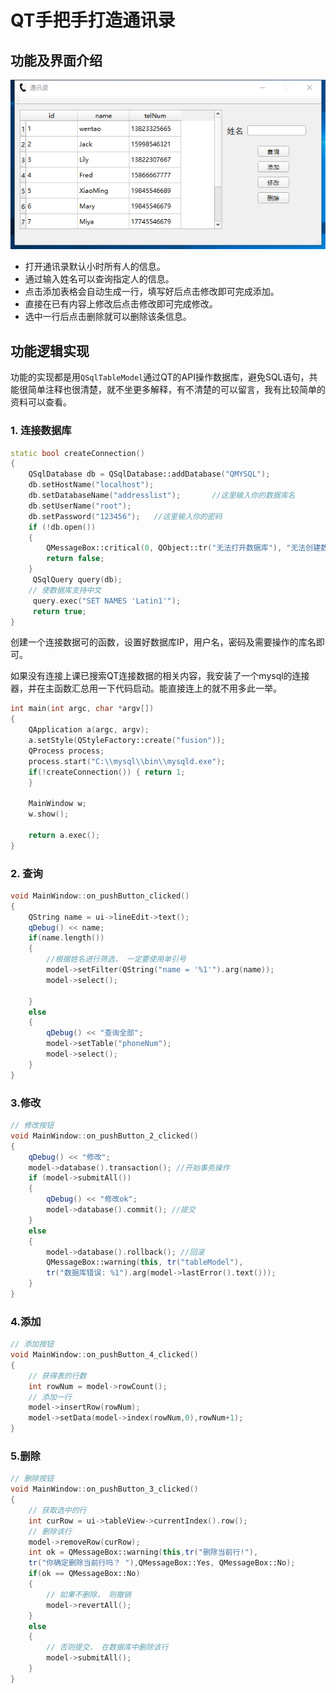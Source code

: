 # QT手把手打造通讯录

## 功能及界面介绍

![](..\configImages\addrList\1591184617(1).png)

- 打开通讯录默认小时所有人的信息。
- 通过输入姓名可以查询指定人的信息。
- 点击添加表格会自动生成一行，填写好后点击修改即可完成添加。
- 直接在已有内容上修改后点击修改即可完成修改。
- 选中一行后点击删除就可以删除该条信息。

## 功能逻辑实现

功能的实现都是用`QSqlTableModel`通过QT的API操作数据库，避免SQL语句，共能很简单注释也很清楚，就不坐更多解释，有不清楚的可以留言，我有比较简单的资料可以查看。

### 1. 连接数据库

```C++
static bool createConnection()
{
    QSqlDatabase db = QSqlDatabase::addDatabase("QMYSQL");
    db.setHostName("localhost");
    db.setDatabaseName("addresslist");       //这里输入你的数据库名
    db.setUserName("root");
    db.setPassword("123456");   //这里输入你的密码
    if (!db.open())
    {
        QMessageBox::critical(0, QObject::tr("无法打开数据库"), "无法创建数据库连接！ ", QMessageBox::Cancel);
        return false;
    }
     QSqlQuery query(db);
    // 使数据库支持中文
     query.exec("SET NAMES 'Latin1'");
     return true;
}
```

创建一个连接数据可的函数，设置好数据库IP，用户名，密码及需要操作的库名即可。

如果没有连接上课已搜索QT连接数据的相关内容，我安装了一个mysql的连接器，并在主函数汇总用一下代码启动。能直接连上的就不用多此一举。

```c++
int main(int argc, char *argv[])
{
    QApplication a(argc, argv);
    a.setStyle(QStyleFactory::create("fusion"));
    QProcess process;
    process.start("C:\\mysql\\bin\\mysqld.exe");
    if(!createConnection()) { return 1;
    }

    MainWindow w;
    w.show();

    return a.exec();
}
```

### 2. 查询

```C++
void MainWindow::on_pushButton_clicked()
{
    QString name = ui->lineEdit->text();
    qDebug() << name;
    if(name.length())
    {
        //根据姓名进行筛选， 一定要使用单引号
        model->setFilter(QString("name = '%1'").arg(name));
        model->select();

    }
    else
    {
        qDebug() << "查询全部";
        model->setTable("phoneNum");
        model->select();
    }
}
```

### 3.修改

```c++
// 修改按钮
void MainWindow::on_pushButton_2_clicked()
{
    qDebug() << "修改";
    model->database().transaction(); //开始事务操作
    if (model->submitAll())
    {
        qDebug() << "修改ok";
        model->database().commit(); //提交
    }
    else
    {
        model->database().rollback(); //回滚
        QMessageBox::warning(this, tr("tableModel"),
        tr("数据库错误: %1").arg(model->lastError().text()));
    }
}
```

### 4.添加

```c++
// 添加按钮
void MainWindow::on_pushButton_4_clicked()
{
    // 获得表的行数
    int rowNum = model->rowCount();
    // 添加一行
    model->insertRow(rowNum);
    model->setData(model->index(rowNum,0),rowNum+1);
}
```

### 5.删除

```c++
// 删除按钮
void MainWindow::on_pushButton_3_clicked()
{
    // 获取选中的行
    int curRow = ui->tableView->currentIndex().row();
    // 删除该行
    model->removeRow(curRow);
    int ok = QMessageBox::warning(this,tr("删除当前行!"),
    tr("你确定删除当前行吗？ "),QMessageBox::Yes, QMessageBox::No);
    if(ok == QMessageBox::No)
    {
        // 如果不删除， 则撤销
        model->revertAll();
    }
    else
    {
        // 否则提交， 在数据库中删除该行
        model->submitAll();
    }
}
```

